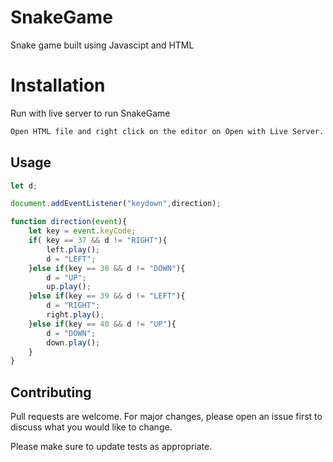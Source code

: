 # SnakeGame
Snake game built using Javascipt and HTML

# Installation
Run with live server to run SnakeGame


```bash
Open HTML file and right click on the editor on Open with Live Server.
```

## Usage

```Javascript 
let d;

document.addEventListener("keydown",direction);

function direction(event){
    let key = event.keyCode;
    if( key == 37 && d != "RIGHT"){
        left.play();
        d = "LEFT";
    }else if(key == 38 && d != "DOWN"){
        d = "UP";
        up.play();
    }else if(key == 39 && d != "LEFT"){
        d = "RIGHT";
        right.play();
    }else if(key == 40 && d != "UP"){
        d = "DOWN";
        down.play();
    }
}
```

## Contributing
Pull requests are welcome. For major changes, please open an issue first to discuss what you would like to change.

Please make sure to update tests as appropriate.
